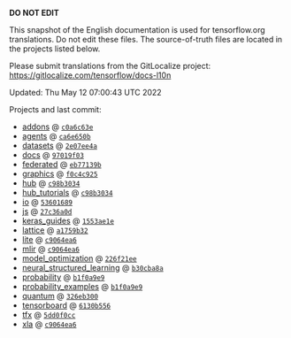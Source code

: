 __DO NOT EDIT__

This snapshot of the English documentation is used for tensorflow.org
translations. Do not edit these files. The source-of-truth files are located in
the projects listed below.

Please submit translations from the GitLocalize project: https://gitlocalize.com/tensorflow/docs-l10n

Updated: Thu May 12 07:00:43 UTC 2022

Projects and last commit:

- [addons](https://github.com/tensorflow/addons/tree/master/docs) @ <a href='https://github.com/tensorflow/addons/commit/c0a6c63ef9a96a53299e27235a4cf3717e618f5b'><code>c0a6c63e</code></a>
- [agents](https://github.com/tensorflow/agents/tree/master/docs) @ <a href='https://github.com/tensorflow/agents/commit/ca6e650bc43ee7614ad0806131d31b8b059ed10f'><code>ca6e650b</code></a>
- [datasets](https://github.com/tensorflow/datasets/tree/master/docs) @ <a href='https://github.com/tensorflow/datasets/commit/2e07ee4ae3da5eaf67d86befab3a2a14b440dc84'><code>2e07ee4a</code></a>
- [docs](https://github.com/tensorflow/docs/tree/master/site/en) @ <a href='https://github.com/tensorflow/docs/commit/97019f03550fb19d91fce4367f1043b462abff03'><code>97019f03</code></a>
- [federated](https://github.com/tensorflow/federated/tree/main/docs) @ <a href='https://github.com/tensorflow/federated/commit/eb77139bd069810e745e0dc65ba6dbe63d9dbe4f'><code>eb77139b</code></a>
- [graphics](https://github.com/tensorflow/graphics/tree/master/tensorflow_graphics/g3doc) @ <a href='https://github.com/tensorflow/graphics/commit/f0c4c9256c9b1a6a5337762d763e4910631c65c4'><code>f0c4c925</code></a>
- [hub](https://github.com/tensorflow/hub/tree/master/docs) @ <a href='https://github.com/tensorflow/hub/commit/c98b303498c278246dd3fcee64b58c1096938eb8'><code>c98b3034</code></a>
- [hub_tutorials](https://github.com/tensorflow/hub/tree/master/examples/colab) @ <a href='https://github.com/tensorflow/hub/commit/c98b303498c278246dd3fcee64b58c1096938eb8'><code>c98b3034</code></a>
- [io](https://github.com/tensorflow/io/tree/master/docs) @ <a href='https://github.com/tensorflow/io/commit/536016896ff01c0e1d7f53435b667b087aafa048'><code>53601689</code></a>
- [js](https://github.com/tensorflow/tfjs-website/tree/master/docs) @ <a href='https://github.com/tensorflow/tfjs-website/commit/27c36a0d34818030cc971b45a8811447f92620ba'><code>27c36a0d</code></a>
- [keras_guides](https://github.com/tensorflow/docs/tree/snapshot-keras/site/en/guide/keras) @ <a href='https://github.com/tensorflow/docs/commit/1553ae1e4a149be71703e2ee60173b3d1e0e8c00'><code>1553ae1e</code></a>
- [lattice](https://github.com/tensorflow/lattice/tree/master/docs) @ <a href='https://github.com/tensorflow/lattice/commit/a1759b3243131cafca37d46b1977362dec8abee3'><code>a1759b32</code></a>
- [lite](https://github.com/tensorflow/tensorflow/tree/master/tensorflow/lite/g3doc) @ <a href='https://github.com/tensorflow/tensorflow/commit/c9064ea6405c5fd60cdd89b72b39daf6c05babf1'><code>c9064ea6</code></a>
- [mlir](https://github.com/tensorflow/tensorflow/tree/master/tensorflow/compiler/mlir/g3doc) @ <a href='https://github.com/tensorflow/tensorflow/commit/c9064ea6405c5fd60cdd89b72b39daf6c05babf1'><code>c9064ea6</code></a>
- [model_optimization](https://github.com/tensorflow/model-optimization/tree/master/tensorflow_model_optimization/g3doc) @ <a href='https://github.com/tensorflow/model-optimization/commit/226f21ee96986b4428cd9ee0ebca64ff3a5d3f26'><code>226f21ee</code></a>
- [neural_structured_learning](https://github.com/tensorflow/neural-structured-learning/tree/master/g3doc) @ <a href='https://github.com/tensorflow/neural-structured-learning/commit/b30cba8a030236e28591c22b5d3f362cca83ee24'><code>b30cba8a</code></a>
- [probability](https://github.com/tensorflow/probability/tree/main/tensorflow_probability/g3doc) @ <a href='https://github.com/tensorflow/probability/commit/b1f0a9e914237967e261b475e87ac054b2f43678'><code>b1f0a9e9</code></a>
- [probability_examples](https://github.com/tensorflow/probability/tree/main/tensorflow_probability/examples/jupyter_notebooks) @ <a href='https://github.com/tensorflow/probability/commit/b1f0a9e914237967e261b475e87ac054b2f43678'><code>b1f0a9e9</code></a>
- [quantum](https://github.com/tensorflow/quantum/tree/master/docs) @ <a href='https://github.com/tensorflow/quantum/commit/326eb300d4a217f34f75cc8e0ff47bc5fc385803'><code>326eb300</code></a>
- [tensorboard](https://github.com/tensorflow/tensorboard/tree/master/docs) @ <a href='https://github.com/tensorflow/tensorboard/commit/6130b5565231d29931123c4ddde948542d2a6aca'><code>6130b556</code></a>
- [tfx](https://github.com/tensorflow/tfx/tree/master/docs) @ <a href='https://github.com/tensorflow/tfx/commit/5dd0f0cc72ca7c72c9ae71c4d9345fb3e33a1a44'><code>5dd0f0cc</code></a>
- [xla](https://github.com/tensorflow/tensorflow/tree/master/tensorflow/compiler/xla/g3doc) @ <a href='https://github.com/tensorflow/tensorflow/commit/c9064ea6405c5fd60cdd89b72b39daf6c05babf1'><code>c9064ea6</code></a>

